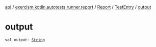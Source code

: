 [api](../../../index.md) / [exercism.kotlin.autotests.runner.report](../../index.md) / [Report](../index.md) / [TestEntry](index.md) / [output](./output.md)

# output

`val output: `[`String`](https://kotlinlang.org/api/latest/jvm/stdlib/kotlin/-string/index.html)